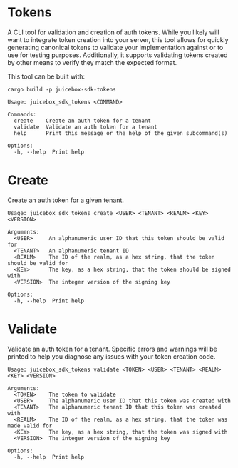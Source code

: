 # Tokens

A CLI tool for validation and creation of auth tokens. While you likely will want to integrate token creation into your server, this tool allows for quickly generating canonical tokens to validate your implementation against or to use for testing purposes. Additionally, it supports validating tokens created by other means to verify they match the expected format.

This tool can be built with:
```
cargo build -p juicebox-sdk-tokens
```

```
Usage: juicebox_sdk_tokens <COMMAND>

Commands:
  create    Create an auth token for a tenant
  validate  Validate an auth token for a tenant
  help      Print this message or the help of the given subcommand(s)

Options:
  -h, --help  Print help
```

# Create

Create an auth token for a given tenant.

```
Usage: juicebox_sdk_tokens create <USER> <TENANT> <REALM> <KEY> <VERSION>

Arguments:
  <USER>     An alphanumeric user ID that this token should be valid for
  <TENANT>   An alphanumeric tenant ID
  <REALM>    The ID of the realm, as a hex string, that the token should be valid for
  <KEY>      The key, as a hex string, that the token should be signed with
  <VERSION>  The integer version of the signing key

Options:
  -h, --help  Print help
```

# Validate

Validate an auth token for a tenant. Specific errors and warnings will be printed to help you diagnose any issues with your token creation code.

```
Usage: juicebox_sdk_tokens validate <TOKEN> <USER> <TENANT> <REALM> <KEY> <VERSION>

Arguments:
  <TOKEN>    The token to validate
  <USER>     The alphanumeric user ID that this token was created with
  <TENANT>   The alphanumeric tenant ID that this token was created with
  <REALM>    The ID of the realm, as a hex string, that the token was made valid for
  <KEY>      The key, as a hex string, that the token was signed with
  <VERSION>  The integer version of the signing key

Options:
  -h, --help  Print help
```
